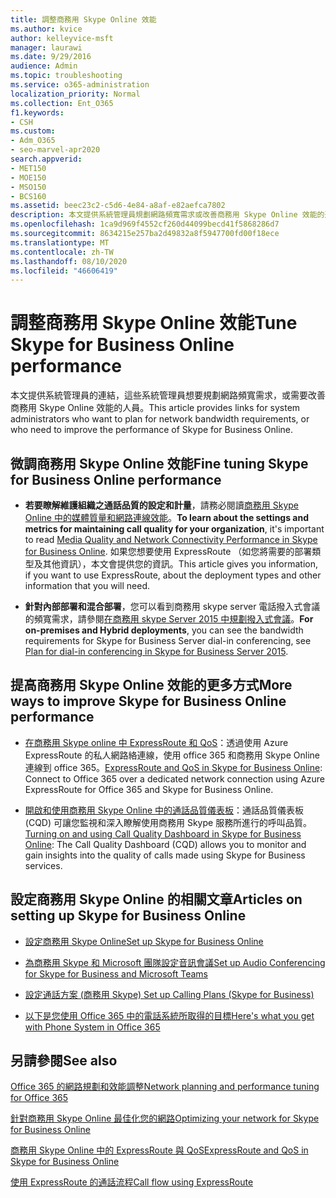 ```yaml
---
title: 調整商務用 Skype Online 效能
ms.author: kvice
author: kelleyvice-msft
manager: laurawi
ms.date: 9/29/2016
audience: Admin
ms.topic: troubleshooting
ms.service: o365-administration
localization_priority: Normal
ms.collection: Ent_O365
f1.keywords:
- CSH
ms.custom:
- Adm_O365
- seo-marvel-apr2020
search.appverid:
- MET150
- MOE150
- MSO150
- BCS160
ms.assetid: beec23c2-c5d6-4e84-a8af-e82aefca7802
description: 本文提供系統管理員規劃網路頻寬需求或改善商務用 Skype Online 效能的連結。
ms.openlocfilehash: 1ca9d969f4552cf260d44099becd41f5868286d7
ms.sourcegitcommit: 8634215e257ba2d49832a8f5947700fd00f18ece
ms.translationtype: MT
ms.contentlocale: zh-TW
ms.lasthandoff: 08/10/2020
ms.locfileid: "46606419"
---
```

# <a name="tune-skype-for-business-online-performance"></a><span data-ttu-id="45928-103">調整商務用 Skype Online 效能</span><span class="sxs-lookup"><span data-stu-id="45928-103">Tune Skype for Business Online performance</span></span>

<span data-ttu-id="45928-104">本文提供系統管理員的連結，這些系統管理員想要規劃網路頻寬需求，或需要改善商務用 Skype Online 效能的人員。</span><span class="sxs-lookup"><span data-stu-id="45928-104">This article provides links for system administrators who want to plan for network bandwidth requirements, or who need to improve the performance of Skype for Business Online.</span></span> 
  
## <a name="fine-tuning-skype-for-business-online-performance"></a><span data-ttu-id="45928-105">微調商務用 Skype Online 效能</span><span class="sxs-lookup"><span data-stu-id="45928-105">Fine tuning Skype for Business Online performance</span></span>

- <span data-ttu-id="45928-106">**若要瞭解維護組織之通話品質的設定和計量**，請務必閱讀[商務用 Skype Online 中的媒體質量和網路連線效能](https://docs.microsoft.com/skypeforbusiness/optimizing-your-network/media-quality-and-network-connectivity-performance)。</span><span class="sxs-lookup"><span data-stu-id="45928-106">**To learn about the settings and metrics for maintaining call quality for your organization**, it's important to read [Media Quality and Network Connectivity Performance in Skype for Business Online](https://docs.microsoft.com/skypeforbusiness/optimizing-your-network/media-quality-and-network-connectivity-performance).</span></span> <span data-ttu-id="45928-107">如果您想要使用 ExpressRoute （如您將需要的部署類型及其他資訊），本文會提供您的資訊。</span><span class="sxs-lookup"><span data-stu-id="45928-107">This article gives you information, if you want to use ExpressRoute, about the deployment types and other information that you will need.</span></span>
    
- <span data-ttu-id="45928-108">**針對內部部署和混合部署**，您可以看到商務用 skype server 電話撥入式會議的頻寬需求，請參閱[在商務用 skype Server 2015 中規劃撥入式會議](https://docs.microsoft.com/skypeforbusiness/plan-your-deployment/conferencing/dial-in-conferencing)。</span><span class="sxs-lookup"><span data-stu-id="45928-108">**For on-premises and Hybrid deployments**, you can see the bandwidth requirements for Skype for Business Server dial-in conferencing, see [Plan for dial-in conferencing in Skype for Business Server 2015](https://docs.microsoft.com/skypeforbusiness/plan-your-deployment/conferencing/dial-in-conferencing).</span></span>
    
## <a name="more-ways-to-improve-skype-for-business-online-performance"></a><span data-ttu-id="45928-109">提高商務用 Skype Online 效能的更多方式</span><span class="sxs-lookup"><span data-stu-id="45928-109">More ways to improve Skype for Business Online performance</span></span>

- <span data-ttu-id="45928-110">[在商務用 Skype online 中 ExpressRoute 和 QoS](https://docs.microsoft.com/skypeforbusiness/optimizing-your-network/expressroute-and-qos-in-skype-for-business-online)：透過使用 Azure ExpressRoute 的私人網路絡連線，使用 office 365 和商務用 Skype Online 連線到 office 365。</span><span class="sxs-lookup"><span data-stu-id="45928-110">[ExpressRoute and QoS in Skype for Business Online](https://docs.microsoft.com/skypeforbusiness/optimizing-your-network/expressroute-and-qos-in-skype-for-business-online): Connect to Office 365 over a dedicated network connection using Azure ExpressRoute for Office 365 and Skype for Business Online.</span></span> 
    
- <span data-ttu-id="45928-111">[開啟和使用商務用 Skype Online 中的通話品質儀表板](https://docs.microsoft.com/SkypeForBusiness/using-call-quality-in-your-organization/turning-on-and-using-call-quality-dashboard)：通話品質儀表板 (CQD) 可讓您監視和深入瞭解使用商務用 Skype 服務所進行的呼叫品質。</span><span class="sxs-lookup"><span data-stu-id="45928-111">[Turning on and using Call Quality Dashboard in Skype for Business Online](https://docs.microsoft.com/SkypeForBusiness/using-call-quality-in-your-organization/turning-on-and-using-call-quality-dashboard): The Call Quality Dashboard (CQD) allows you to monitor and gain insights into the quality of calls made using Skype for Business services.</span></span> 
    
## <a name="articles-on-setting-up-skype-for-business-online"></a><span data-ttu-id="45928-112">設定商務用 Skype Online 的相關文章</span><span class="sxs-lookup"><span data-stu-id="45928-112">Articles on setting up Skype for Business Online</span></span>

- [<span data-ttu-id="45928-113">設定商務用 Skype Online</span><span class="sxs-lookup"><span data-stu-id="45928-113">Set up Skype for Business Online</span></span>](https://docs.microsoft.com/skypeforbusiness/set-up-skype-for-business-online/set-up-skype-for-business-online)
    
- [<span data-ttu-id="45928-114">為商務用 Skype 和 Microsoft 團隊設定音訊會議</span><span class="sxs-lookup"><span data-stu-id="45928-114">Set up Audio Conferencing for Skype for Business and Microsoft Teams</span></span>](https://docs.microsoft.com/skypeforbusiness/audio-conferencing-in-office-365/set-up-audio-conferencing)
    
- [<span data-ttu-id="45928-115">設定通話方案 (商務用 Skype) </span><span class="sxs-lookup"><span data-stu-id="45928-115">Set up Calling Plans (Skype for Business)</span></span>](https://docs.microsoft.com/SkypeForBusiness/what-are-calling-plans-in-office-365/set-up-calling-plans)
    
- [<span data-ttu-id="45928-116">以下是您使用 Office 365 中的電話系統所取得的目標</span><span class="sxs-lookup"><span data-stu-id="45928-116">Here's what you get with Phone System in Office 365</span></span>](https://docs.microsoft.com/skypeforbusiness/what-is-phone-system-in-office-365/here-s-what-you-get-with-phone-system)
    
## <a name="see-also"></a><span data-ttu-id="45928-117">另請參閱</span><span class="sxs-lookup"><span data-stu-id="45928-117">See also</span></span>

[<span data-ttu-id="45928-118">Office 365 的網路規劃和效能調整</span><span class="sxs-lookup"><span data-stu-id="45928-118">Network planning and performance tuning for Office 365</span></span>](network-planning-and-performance.md)
  
[<span data-ttu-id="45928-119">針對商務用 Skype Online 最佳化您的網路</span><span class="sxs-lookup"><span data-stu-id="45928-119">Optimizing your network for Skype for Business Online</span></span>](https://docs.microsoft.com/skypeforbusiness/optimizing-your-network/optimizing-your-network)
  
[<span data-ttu-id="45928-120">商務用 Skype Online 中的 ExpressRoute 與 QoS</span><span class="sxs-lookup"><span data-stu-id="45928-120">ExpressRoute and QoS in Skype for Business Online</span></span>](https://docs.microsoft.com/skypeforbusiness/optimizing-your-network/expressroute-and-qos-in-skype-for-business-online)
  
[<span data-ttu-id="45928-121">使用 ExpressRoute 的通話流程</span><span class="sxs-lookup"><span data-stu-id="45928-121">Call flow using ExpressRoute</span></span>](https://docs.microsoft.com/skypeforbusiness/optimizing-your-network/call-flow-using-expressroute)

